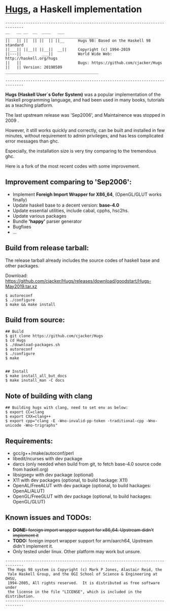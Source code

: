 # [Hugs](https://www.haskell.org/hugs/), a Haskell implementation

```text
------------------------------------------------------------------------------
__   __ __  __  ____   ___      _________________________________________
||   || ||  || ||  || ||__      Hugs 98: Based on the Haskell 98 standard
||___|| ||__|| ||__||  __||     Copyright (c) 1994-2019
||---||         ___||           World Wide Web: http://haskell.org/hugs
||   ||                         Bugs: https://github.com/cjacker/Hugs
||   || Version: 20190509       _________________________________________

------------------------------------------------------------------------------
```

**Hugs (Haskell User´s Gofer System)** was a popular implementation of the Haskell programming language, and had
been used in many books, tutorials as a teaching platform.

The last upstream release was 'Sep2006', and Maintainence was stopped in 2009 .

However, it still works quickly and correctly, can be built and installed in few minutes, without requirement to admin privileges, and has less complicated error messages than ghc. 

Especially, the installation size is very tiny comparing to the tremendous ghc.

Here is a fork of the most recent codes with some improvement.

## Improvement comparing to 'Sep2006':
* Implement **Foreigh Import Wrapper for X86_64**, (OpenGL/GLUT works finally)
* Update haskell base to a decent version: **base-4.0**
* Update essential utilities, include cabal, cpphs, hsc2hs.
* Update various packages
* Bundle **'happy'** parser generator
* Bugfixes
* ...

## Build from release tarball:
The release tarball already includes the source codes of haskell base and other packages.

Download: https://github.com/cjacker/Hugs/releases/download/goodstart/Hugs-May2019.tar.xz

```console
$ autoreconf
$ ./configure 
$ make && make install
```

## Build from source:
```console
## Build
$ git clone https://github.com/cjacker/Hugs
$ cd Hugs
$ ./download-packages.sh
$ autoreconf
$ ./configure 
$ make


## Install
$ make install_all_but_docs
$ make install_man -C docs
```
## Note of building with clang
```console
## Building hugs with clang, need to set env as below:
$ export CC=clang
$ export CXX=clang++
$ export cpp="clang -E -Wno-invalid-pp-token -traditional-cpp -Wno-unicode -Wno-trigraphs"
```

## Requirements:
* gcc/g++/make/autoconf/perl
* libedit/ncurses with dev package
* darcs (only needed when build from git, to fetch base-4.0 source code from haskell.org)
* libsigsegv with dev package (optional)
* X11 with dev packages (optional, to build hackage: X11)
* OpenAL/FreeALUT with dev package (optional, to build hackages: OpenAL/ALUT)
* OpenGL/FreeGLUT with dev package (optional, to build hackages: OpenGL/GLUT)

## Known issues and TODOs:
* ~~**DONE:** foreign import wrapper support for x86_64. Upstream didn't implement it~~
* **TODO:** foreign import wrapper support for arm/aarch64, Upstream didn't implement it.
* Only tested under linux. Other platform may work but unsure.

```text
------------------------------------------------------------------------------
 The Hugs 98 system is Copyright (c) Mark P Jones, Alastair Reid, the
 Yale Haskell Group, and the OGI School of Science & Engineering at OHSU,
 1994-2005, All rights reserved.  It is distributed as free software under
 the license in the file "LICENSE", which is included in the distribution.
------------------------------------------------------------------------------
```

